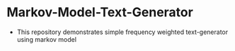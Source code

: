 # Markov-Model-Text-Generator

- This repository demonstrates simple frequency weighted text-generator using markov model
 
